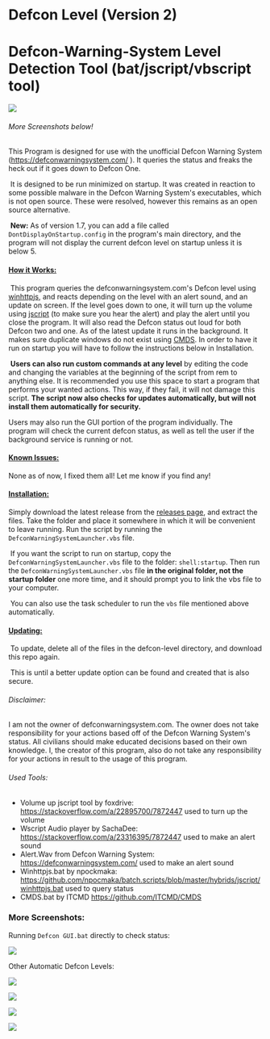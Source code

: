 # Defcon Level (Version 2)
# Defcon-Warning-System Level Detection Tool (bat/jscript/vbscript tool)

![](https://i.imgur.com/EjNVdGJ.png)

######   More Screenshots below!

  This Program is designed for use with the unofficial Defcon Warning System (https://defconwarningsystem.com/ ). It queries the status and freaks the heck out if it goes down to Defcon One.

​    It is designed to be run minimized on startup. It was created in reaction to some possible malware in the Defcon Warning System's executables, which is not open source. These were resolved, however this remains as an open source alternative.

​	**New:** As of version 1.7, you can add a file called `DontDisplayOnStartup.config` in the program's main directory, and the program will not display the current defcon level on startup unless it is below 5.

#### <u>**How it Works:**</u>

​    This program queries the defconwarningsystem.com's Defcon level using [winhttpjs](https://github.com/npocmaka/batch.scripts/blob/master/hybrids/jscript/winhttpjs.bat), and reacts depending on the level with an alert sound, and an update on screen. If the level goes down to one, it will turn up the volume using [jscript](https://stackoverflow.com/a/22895700/7872447) (to make sure you hear the alert) and play the alert until you close the program. It will also read the Defcon status out loud for both Defcon two and one. As of the latest update it runs in the background. It makes sure duplicate windows do not exist using [CMDS](https://github.com/ITCMD/CMDS). In order to have it run on startup you will have to follow the instructions below in Installation.

​	**Users can also run custom commands at any level** by editing the code and changing the variables at the beginning of the script from rem to anything else. It is recommended you use this space to start a program that performs your wanted actions. This way, if they fail, it will not damage this script. **The script now also checks for updates automatically, but will not install them automatically for security.**

   Users may also run the GUI portion of the program individually. The program will check the current defcon status, as well as tell the user if the background service is running or not.


#### <u>Known Issues:</u>

   None as of now, I fixed them all! Let me know if you find any!

#### <u>Installation:</u>

   Simply download the latest release from the [releases page](https://github.com/ITCMD/defcon-level/releases), and extract the files. Take the folder and place it somewhere in which it will be convenient to leave running. Run the script by running the  `DefconWarningSystemLauncher.vbs` file. 

​	If you want the script to run on startup, copy the `DefconWarningSystemLauncher.vbs`  file to the folder: `shell:startup`. Then run the  `DefconWarningSystemLauncher.vbs` file **in the original folder, not the startup folder** one more time, and it should prompt you to link the vbs file to your computer.

​	You can also use the task scheduler to run the `vbs` file mentioned above automatically.



#### <u>Updating:</u>

​	To update, delete all of the files in the defcon-level directory, and download this repo again.

​	This is until a better update option can be found and created that is also secure.



###### Disclaimer:

   I am not the owner of defconwarningsystem.com. The owner does not take responsibility for your actions based off of the Defcon Warning System's status. All civilians should make educated decisions based on their own knowledge. I, the creator of this program, also do not take any responsibility for your actions in result to the usage of this program.

###### Used Tools:

- Volume up jscript tool by foxdrive: https://stackoverflow.com/a/22895700/7872447 used to turn up the volume
- Wscript Audio player by SachaDee: https://stackoverflow.com/a/23316395/7872447  used to make an alert sound
- Alert.Wav from Defcon Warning System: https://defconwarningsystem.com/  used to make an alert sound
- Winhttpjs.bat by npockmaka:  https://github.com/npocmaka/batch.scripts/blob/master/hybrids/jscript/winhttpjs.bat  used to query status
- CMDS.bat by ITCMD https://github.com/ITCMD/CMDS



### More Screenshots:

Running `Defcon GUI.bat` directly to check status:

![](https://i.imgur.com/o2pv6Ir.gif)

Other Automatic Defcon Levels:

![](https://i.imgur.com/QudDVTW.png)

![](https://i.imgur.com/MUis0uc.png)

![](https://i.imgur.com/9Y5jsGt.png)

![](https://i.imgur.com/eLn09BX.png)
